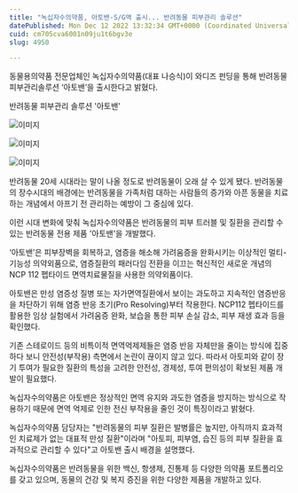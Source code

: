 ```yaml
---
title: "녹십자수의약품, 아토밴-S/G액 출시... 반려동물 피부관리 솔루션"
datePublished: Mon Dec 12 2022 13:32:34 GMT+0000 (Coordinated Universal Time)
cuid: cm705cva6001n09ju1t6bgv3e
slug: 4950

---
```



동물용의약품 전문업체인 녹십자수의약품(대표 나승식)이 와디즈 펀딩을 통해 반려동물 피부관리솔루션 ‘아토밴’을 출시한다고 밝혔다.

반려동물 피부관리 솔루션 '아토밴'

![이미지](https://cdn.hashnode.com/res/hashnode/image/upload/v1739258080232/af91ad14-37c1-40bb-94b7-eb0695184116.jpeg)

![이미지](https://cdn.hashnode.com/res/hashnode/image/upload/v1739258082248/fb392b6f-71a8-4c72-bff6-1d454d5248f3.jpeg)

![이미지](https://cdn.hashnode.com/res/hashnode/image/upload/v1739258083785/a0353018-0fcd-4bd4-9883-c130cd5e69e4.jpeg)

반려동물 20세 시대라는 말이 나올 정도로 반려동물이 오래 살 수 있게 됐다. 반려동물의 장수시대의 배경에는 반려동물을 가족처럼 대하는 사람들의 증가와 아픈 동물을 치료하는 개념에서 아프기 전 관리하는 예방이 그 중심에 있다.

이런 시대 변화에 맞춰 녹십자수의약품은 반려동물의 피부 트러블 및 질환을 관리할 수 있는 반려동물 전용 제품 '아토밴'을 개발했다.

‘아토밴’은 피부장벽을 회복하고, 염증을 해소해 가려움증을 완화시키는 이상적인 멀티-기능성 의약외품으로, 염증질환의 패러다임 전환을 이끄는 혁신적인 새로운 개념의 NCP 112 펩타이드 면역치료물질을 사용한 의약외품이다.

아토밴은 만성 염증성 질병 또는 자가면역질환에서 보이는 과도하고 지속적인 염증반응을 차단하기 위해 염증 반응 초기(Pro Resolving)부터 작용한다. NCP112 펩타이드를 활용한 임상 실험에서 가려움증 완화, 보습을 통한 피부 손실 감소, 피부 재생 효과 등을 확인했다.

기존 스테로이드 등의 비특이적 면역억제제들은 염증 반응 자체만을 줄이는 방식에 집중하다 보니 안전성(부작용) 측면에서 논란이 끊이지 않고 있다. 따라서 아토피와 같이 장기 투여가 필요한 질환의 특성을 고려한 안전성, 경제성, 투여 편의성이 확보된 제품 개발이 필요했다.

녹십자수의약품은 아토밴은 정상적인 면역 유지와 과도한 염증을 방지하는 방식으로 작용하기 때문에 면역 억제로 인한 전신 부작용을 줄인 것이 특징이라고 밝혔다.

녹십자수의약품 담당자는 "반려동물의 피부 질환은 발병률은 높지만, 아직까지 효과적인 치료제가 없는 대표적 만성 질환"이라며 "아토피, 피부염, 습진 등의 피부 질환을 효과적으로 관리할 수 있다"고 아토밴 출시 배경을 설명했다.

녹십자수의약품은 반려동물을 위한 백신, 항생제, 진통제 등 다양한 의약품 포트폴리오를 갖고 있으며, 동물의 건강 및 복지 증진을 위한 다양한 제품을 개발하고 있다.